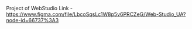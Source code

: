 Project of WebStudio
Link - https://www.figma.com/file/LbcoSqsLc1W8p5v6PRCZeG/Web-Studio_UA?node-id=66737%3A3
